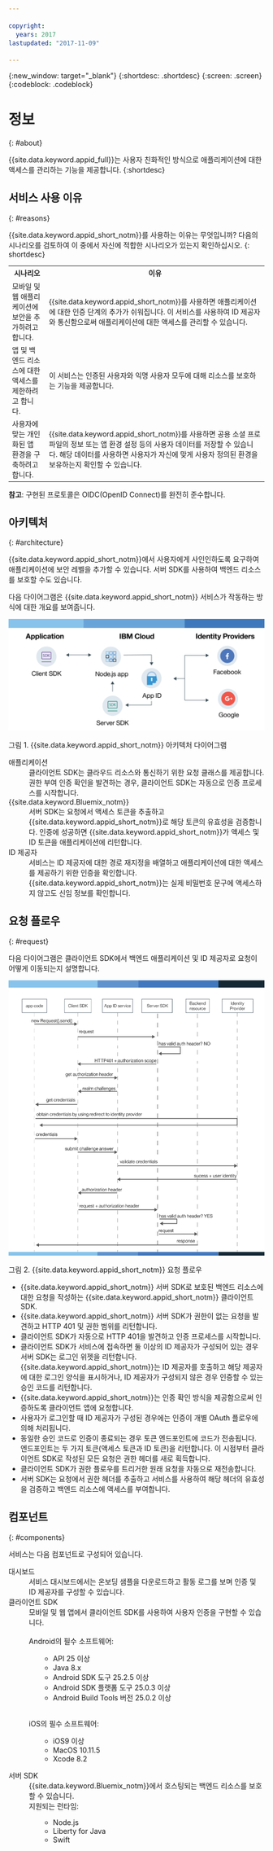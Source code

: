```yaml
---

copyright:
  years: 2017
lastupdated: "2017-11-09"

---
```


{:new_window: target="_blank"}
{:shortdesc: .shortdesc}
{:screen: .screen}
{:codeblock: .codeblock}


# 정보
{: #about}

{{site.data.keyword.appid_full}}는 사용자 친화적인 방식으로 애플리케이션에 대한 액세스를 관리하는 기능을 제공합니다.
{:shortdesc}


## 서비스 사용 이유
{: #reasons}

{{site.data.keyword.appid_short_notm}}를 사용하는 이유는 무엇입니까? 다음의 시나리오를 검토하여 이 중에서 자신에 적합한 시나리오가 있는지 확인하십시오.
{: shortdesc}

<table>
  <tr>
    <th> 시나리오</th>
    <th> 이유</th>
  </tr>
  <tr>
    <td> 모바일 및 웹 애플리케이션에 보안을 추가하려고 합니다. </td>
    <td> {{site.data.keyword.appid_short_notm}}를 사용하면 애플리케이션에 대한 인증 단계의 추가가 쉬워집니다. 이 서비스를 사용하여 ID 제공자와 통신함으로써 애플리케이션에 대한 액세스를 관리할 수 있습니다. </td>
  </tr>
  <tr>
    <td> 앱 및 백엔드 리소스에 대한 액세스를 제한하려고 합니다. </td>
    <td> 이 서비스는 인증된 사용자와 익명 사용자 모두에 대해 리소스를 보호하는 기능을 제공합니다. </td>
  </tr>
  <tr>
    <td> 사용자에 맞는 개인화된 앱 환경을 구축하려고 합니다. </td>
    <td> {{site.data.keyword.appid_short_notm}}를 사용하면 공용 소셜 프로파일의 정보 또는 앱 환경 설정 등의 사용자 데이터를 저장할 수 있습니다. 해당 데이터를 사용하면 사용자가 자신에 맞게 사용자 정의된 환경을 보유하는지 확인할 수 있습니다. </td>
  </tr>
</table>

**참고**: 구현된 프로토콜은 OIDC(OpenID Connect)를 완전히 준수합니다.


## 아키텍처
{: #architecture}

{{site.data.keyword.appid_short_notm}}에서 사용자에게 사인인하도록 요구하여 애플리케이션에 보안 레벨을 추가할 수 있습니다. 서버 SDK를 사용하여 백엔드 리소스를 보호할 수도 있습니다. 

다음 다이어그램은 {{site.data.keyword.appid_short_notm}} 서비스가 작동하는 방식에 대한 개요를 보여줍니다. 


![{{site.data.keyword.appid_short_notm}} 아키텍처 다이어그램](/images/appid_architecture2.png)

그림 1. {{site.data.keyword.appid_short_notm}} 아키텍처 다이어그램



<dl>
  <dt> 애플리케이션</dt>
    <dd> 클라이언트 SDK는 클라우드 리소스와 통신하기 위한 요청 클래스를 제공합니다. 권한 부여 인증 확인을 발견하는 경우, 클라이언트 SDK는 자동으로 인증 프로세스를 시작합니다. </dd>
  <dt> {{site.data.keyword.Bluemix_notm}} </dt>
    <dd>  서버 SDK는 요청에서 액세스 토큰을 추출하고 {{site.data.keyword.appid_short_notm}}로 해당 토큰의 유효성을 검증합니다. 인증에 성공하면 {{site.data.keyword.appid_short_notm}}가 액세스 및 ID 토큰을 애플리케이션에 리턴합니다. </dd>
  <dt> ID 제공자</dt>
    <dd> 서비스는 ID 제공자에 대한 경로 재지정을 배열하고 애플리케이션에 대한 액세스를 제공하기 위한 인증을 확인합니다. {{site.data.keyword.appid_short_notm}}는 실제 비밀번호 문구에 액세스하지 않고도 신임 정보를 확인합니다. </dd>
</dl>


## 요청 플로우
{: #request}

다음 다이어그램은 클라이언트 SDK에서 백엔드 애플리케이션 및 ID 제공자로 요청이 어떻게 이동되는지 설명합니다. 

![{{site.data.keyword.appid_short_notm}} 요청 플로우](/images/appidrequestflow.png)

그림 2. {{site.data.keyword.appid_short_notm}} 요청 플로우


* {{site.data.keyword.appid_short_notm}} 서버 SDK로 보호된 백엔드 리소스에 대한 요청을 작성하는 {{site.data.keyword.appid_short_notm}} 클라이언트 SDK. 
* {{site.data.keyword.appid_short_notm}} 서버 SDK가 권한이 없는 요청을 발견하고 HTTP 401 및 권한 범위를 리턴합니다. 
* 클라이언트 SDK가 자동으로 HTTP 401을 발견하고 인증 프로세스를 시작합니다. 
* 클라이언트 SDK가 서비스에 접속하면 둘 이상의 ID 제공자가 구성되어 있는 경우 서버 SDK는 로그인 위젯을 리턴합니다. {{site.data.keyword.appid_short_notm}}는 ID 제공자를 호출하고 해당 제공자에 대한 로그인 양식을 표시하거나, ID 제공자가 구성되지 않은 경우 인증할 수 있는 승인 코드를 리턴합니다. 
* {{site.data.keyword.appid_short_notm}}는 인증 확인 방식을 제공함으로써 인증하도록 클라이언트 앱에 요청합니다. 
* 사용자가 로그인할 때 ID 제공자가 구성된 경우에는 인증이 개별 OAuth 플로우에 의해 처리됩니다. 
* 동일한 승인 코드로 인증이 종료되는 경우 토큰 엔드포인트에 코드가 전송됩니다. 엔드포인트는 두 가지 토큰(액세스 토큰과 ID 토큰)을 리턴합니다. 이 시점부터 클라이언트 SDK로 작성된 모든 요청은 권한 헤더를 새로 획득합니다. 
* 클라이언트 SDK가 권한 플로우를 트리거한 원래 요청을 자동으로 재전송합니다. 
* 서버 SDK는 요청에서 권한 헤더를 추출하고 서비스를 사용하여 해당 헤더의 유효성을 검증하고 백엔드 리소스에 액세스를 부여합니다. 


## 컴포넌트
{: #components}

서비스는 다음 컴포넌트로 구성되어 있습니다. 

<dl>
  <dt> 대시보드</dt>
    <dd> 서비스 대시보드에서는 온보딩 샘플을 다운로드하고 활동 로그를 보며 인증 및 ID 제공자를 구성할 수 있습니다. </dd>
  <dt> 클라이언트 SDK</dt>
    <dd> 모바일 및 웹 앱에서 클라이언트 SDK를 사용하여 사용자 인증을 구현할 수 있습니다. </br></br>
    Android의 필수 소프트웨어:
    <ul><ul><li> API 25 이상 </li>
    <li> Java 8.x</li>
    <li> Android SDK 도구 25.2.5 이상 </li>
    <li> Android SDK 플랫폼 도구 25.0.3 이상 </li>
    <li> Android Build Tools 버전 25.0.2 이상 </li></ul></ul></br>
    iOS의 필수 소프트웨어:
    </br>
    <ul><ul><li> iOS9 이상 </li>
    <li> MacOS 10.11.5</li>
    <li>Xcode 8.2 </li></ul></ul></dd>
  <dt> 서버 SDK </dt>
    <dd> {{site.data.keyword.Bluemix_notm}}에서 호스팅되는 백엔드 리소스를 보호할 수 있습니다. </br>
    지원되는 런타임:
    <ul><ul><li> Node.js</li>
    <li> Liberty for Java </li>
    <li> Swift

 </li></ul></ul></dd>
</dl>
